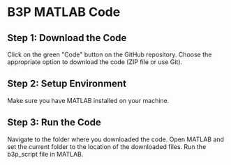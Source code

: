 # B3P MATLAB Code

## Step 1: Download the Code
Click on the green "Code" button on the GitHub repository.
Choose the appropriate option to download the code (ZIP file or use Git).

## Step 2: Setup Environment
Make sure you have MATLAB installed on your machine.

## Step 3: Run the Code
Navigate to the folder where you downloaded the code.
Open MATLAB and set the current folder to the location of the downloaded files.
Run the b3p_script file in MATLAB.
